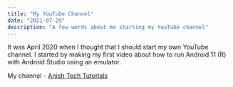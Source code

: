 ```yaml
---
title: "My YouTube Channel"
date: "2021-07-29"
description: "A few words about me starting my YouTube channel"
---
```


It was April 2020 when I thought that I should start my own YouTube channel. I started by making my first video about how to run Android 11 (R) with Android Studio using an emulator.

My channel - [Anish Tech Tutorials](https://youtube.com/anishtechtutorials)

